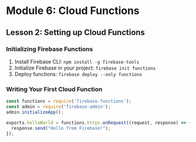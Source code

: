 # Module 6: Cloud Functions

## Lesson 2: Setting up Cloud Functions

### Initializing Firebase Functions

1. Install Firebase CLI: `npm install -g firebase-tools`
2. Initialize Firebase in your project: `firebase init functions`
3. Deploy functions: `firebase deploy --only functions`

### Writing Your First Cloud Function

```javascript
const functions = require('firebase-functions');
const admin = require('firebase-admin');
admin.initializeApp();

exports.helloWorld = functions.https.onRequest((request, response) => {
  response.send("Hello from Firebase!");
});
